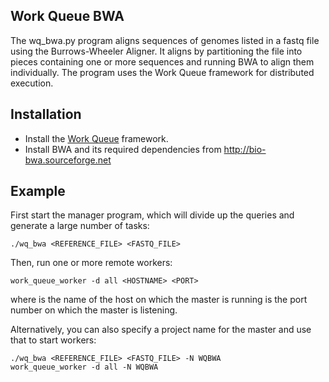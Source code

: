 Work Queue BWA
--------------

The wq_bwa.py program aligns sequences of genomes listed in a fastq file using
the Burrows-Wheeler Aligner. It aligns by partitioning the file into pieces
containing one or more sequences and running BWA to align them individually.
The program uses the Work Queue framework for distributed execution.

Installation
------------

- Install the [Work Queue](http://ccl.cse.nd.edu/software/workqueue) framework.
- Install BWA and its required dependencies from http://bio-bwa.sourceforge.net

Example
-------

First start the manager program, which will divide up the queries
and generate a large number of tasks:

    ./wq_bwa <REFERENCE_FILE> <FASTQ_FILE>

Then, run one or more remote workers:

    work_queue_worker -d all <HOSTNAME> <PORT>

where <HOSTNAME> is the name of the host on which the master is running
	  <PORT> is the port number on which the master is listening.

Alternatively, you can also specify a project name for the master and use that
to start workers:

    ./wq_bwa <REFERENCE_FILE> <FASTQ_FILE> -N WQBWA
    work_queue_worker -d all -N WQBWA
